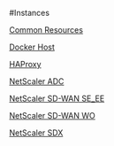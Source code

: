#Instances

[Common Resources](common-resources/common-resources)
[Docker Host](docker-host/docker-host)
[HAProxy](haproxy/haproxy)
[NetScaler ADC](netscaler-adc/netscaler-adc)
[NetScaler SD-WAN SE_EE](netscaler-sd-wan-se_ee/netscaler-sd-wan-se_ee)
[NetScaler SD-WAN WO](netscaler-sd-wan-wo/netscaler-sd-wan-wo)
[NetScaler SDX](netscaler-sdx/netscaler-sdx)


